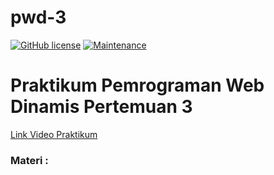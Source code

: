 # pwd-3

[![GitHub license](https://img.shields.io/github/license/Naereen/StrapDown.js.svg)](https://github.com/himawanTIF/pwd-3/blob/main/LICENSE)
[![Maintenance](https://img.shields.io/badge/Maintained%3F-yes-green.svg)](https://github.com/himawanTIF/pwd-3/graphs/commit-activity)

# Praktikum Pemrograman Web Dinamis Pertemuan 3
[Link Video Praktikum](https://drive.google.com/file/d/1cNilODZdYQlZmsbG_UDd26h3aQvEfo6k/view)

### Materi :


